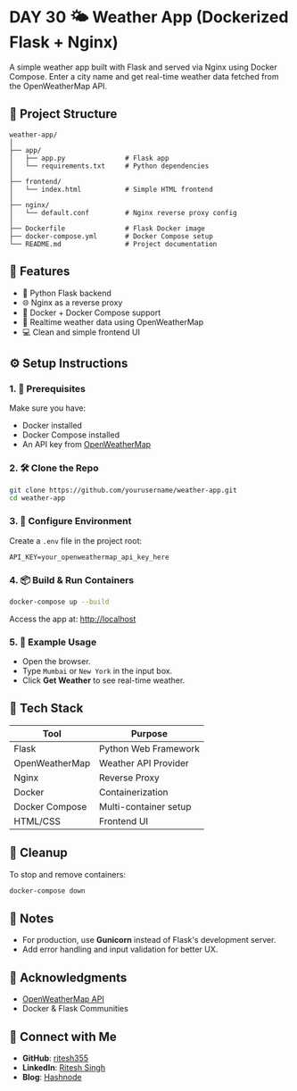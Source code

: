 # DAY 30  🌤️ Weather App (Dockerized Flask + Nginx)

A simple weather app built with Flask and served via Nginx using Docker Compose. Enter a city name and get real-time weather data fetched from the OpenWeatherMap API.

## 📂 Project Structure

```
weather-app/
│
├── app/
│   ├── app.py               # Flask app
│   └── requirements.txt     # Python dependencies
│
├── frontend/
│   └── index.html           # Simple HTML frontend
│
├── nginx/
│   └── default.conf         # Nginx reverse proxy config
│
├── Dockerfile               # Flask Docker image
├── docker-compose.yml       # Docker Compose setup
└── README.md                # Project documentation
```

## 🚀 Features

- 🐍 Python Flask backend
- 🌐 Nginx as a reverse proxy
- 🐳 Docker + Docker Compose support
- 🔄 Realtime weather data using OpenWeatherMap
- 💻 Clean and simple frontend UI

## ⚙️ Setup Instructions

### 1. 🧰 Prerequisites

Make sure you have:

- Docker installed
- Docker Compose installed
- An API key from [OpenWeatherMap](https://openweathermap.org/)

### 2. 🛠️ Clone the Repo

```bash
git clone https://github.com/yourusername/weather-app.git
cd weather-app
```

### 3. 🔐 Configure Environment

Create a `.env` file in the project root:

```
API_KEY=your_openweathermap_api_key_here
```

### 4. 📦 Build & Run Containers

```bash
docker-compose up --build
```

Access the app at: [http://localhost](http://localhost)

### 5. 🧪 Example Usage

- Open the browser.
- Type `Mumbai` or `New York` in the input box.
- Click **Get Weather** to see real-time weather.

## 📝 Tech Stack

| Tool            | Purpose                     |
|-----------------|-----------------------------|
| Flask           | Python Web Framework        |
| OpenWeatherMap  | Weather API Provider        |
| Nginx           | Reverse Proxy               |
| Docker          | Containerization            |
| Docker Compose  | Multi-container setup       |
| HTML/CSS        | Frontend UI                 |



## 🧹 Cleanup

To stop and remove containers:

```bash
docker-compose down
```

## 📌 Notes

- For production, use **Gunicorn** instead of Flask's development server.
- Add error handling and input validation for better UX.

## 🙌 Acknowledgments

- [OpenWeatherMap API](https://openweathermap.org/)
- Docker & Flask Communities

## 🔗 Connect with Me



- **GitHub**: [ritesh355](https://github.com/ritesh355)
- **LinkedIn**: [Ritesh Singh](https://www.linkedin.com/in/ritesh-singh-092b84340/)
- **Blog**: [Hashnode](https://ritesh-devops.hashnode.dev/)
